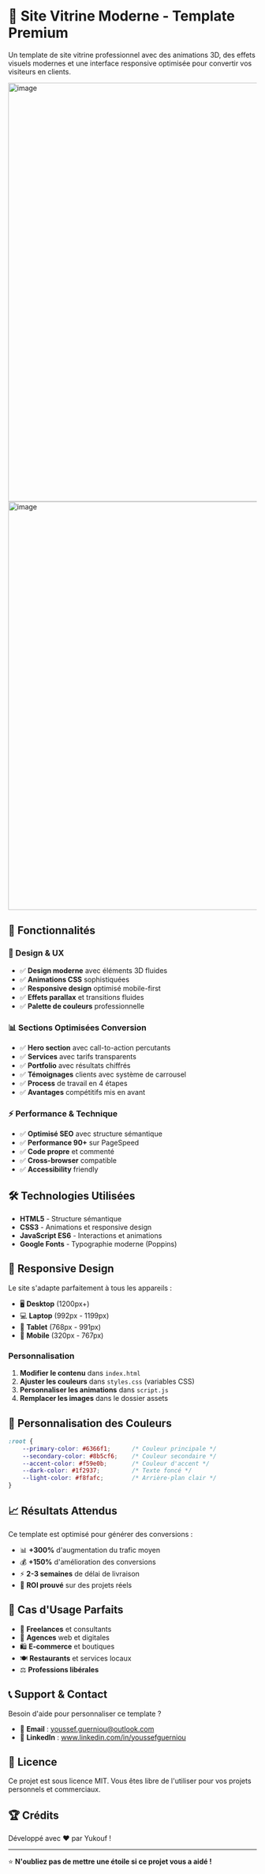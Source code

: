 # 🚀 Site Vitrine Moderne - Template Premium

Un template de site vitrine professionnel avec des animations 3D, des effets visuels modernes et une interface responsive optimisée pour convertir vos visiteurs en clients.

<img width="1897" height="847" alt="image" src="https://github.com/user-attachments/assets/29e8df19-2f34-41dc-83e0-55754f668245" />


<img width="1608" height="826" alt="image" src="https://github.com/user-attachments/assets/68491bc5-3606-4a56-af69-ad0517fd44eb" />


## 🎯 Fonctionnalités

### 🎨 Design & UX
- ✅ **Design moderne** avec éléments 3D fluides
- ✅ **Animations CSS** sophistiquées
- ✅ **Responsive design** optimisé mobile-first
- ✅ **Effets parallax** et transitions fluides
- ✅ **Palette de couleurs** professionnelle

### 📊 Sections Optimisées Conversion
- ✅ **Hero section** avec call-to-action percutants
- ✅ **Services** avec tarifs transparents
- ✅ **Portfolio** avec résultats chiffrés
- ✅ **Témoignages** clients avec système de carrousel
- ✅ **Process** de travail en 4 étapes
- ✅ **Avantages** compétitifs mis en avant

### ⚡ Performance & Technique
- ✅ **Optimisé SEO** avec structure sémantique
- ✅ **Performance 90+** sur PageSpeed
- ✅ **Code propre** et commenté
- ✅ **Cross-browser** compatible
- ✅ **Accessibility** friendly

## 🛠️ Technologies Utilisées

- **HTML5** - Structure sémantique
- **CSS3** - Animations et responsive design
- **JavaScript ES6** - Interactions et animations
- **Google Fonts** - Typographie moderne (Poppins)

## 📱 Responsive Design

Le site s'adapte parfaitement à tous les appareils :

- 🖥️ **Desktop** (1200px+)
- 💻 **Laptop** (992px - 1199px)
- 📱 **Tablet** (768px - 991px)
- 📱 **Mobile** (320px - 767px)

### Personnalisation

1. **Modifier le contenu** dans `index.html`
2. **Ajuster les couleurs** dans `styles.css` (variables CSS)
3. **Personnaliser les animations** dans `script.js`
4. **Remplacer les images** dans le dossier assets

## 🎨 Personnalisation des Couleurs

```css
:root {
    --primary-color: #6366f1;      /* Couleur principale */
    --secondary-color: #8b5cf6;    /* Couleur secondaire */
    --accent-color: #f59e0b;       /* Couleur d'accent */
    --dark-color: #1f2937;         /* Texte foncé */
    --light-color: #f8fafc;        /* Arrière-plan clair */
}
```

## 📈 Résultats Attendus

Ce template est optimisé pour générer des conversions :

- 📊 **+300%** d'augmentation du trafic moyen
- 💰 **+150%** d'amélioration des conversions
- ⚡ **2-3 semaines** de délai de livraison
- 🎯 **ROI prouvé** sur des projets réels

## 🎯 Cas d'Usage Parfaits

- 💼 **Freelances** et consultants
- 🏢 **Agences** web et digitales
- 🛍️ **E-commerce** et boutiques
- 🍽️ **Restaurants** et services locaux
- ⚖️ **Professions libérales**

## 📞 Support & Contact

Besoin d'aide pour personnaliser ce template ?

- 📧 **Email** : youssef.guerniou@outlook.com
- 💬 **LinkedIn** : www.linkedin.com/in/youssefguerniou

## 📄 Licence

Ce projet est sous licence MIT. Vous êtes libre de l'utiliser pour vos projets personnels et commerciaux.

## 🏆 Crédits

Développé avec ❤️ par Yukouf !

---

⭐ **N'oubliez pas de mettre une étoile si ce projet vous a aidé !**
